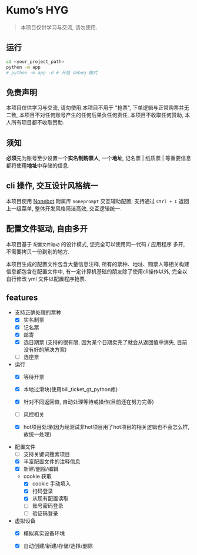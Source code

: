 

# Kumo’s HYG 

> 本项目仅供学习与交流, 请勿使用.


## 运行

```bash
cd <your_project_path>
python -m app
# python -m app -d # 开启 debug 模式
```

## 免责声明
本项目仅供学习与交流, 请勿使用.本项目不用于 "抢票", 下单逻辑与正常购票并无二致, 本项目不对任何账号产生的任何后果负任何责任, 本项目不收取任何赞助, 本人所有项目都不收取赞助.

## 须知
**必须**先为账号至少设置一个**实名制购票人**, 一个**地址**, 记名票 | 纸质票 | 等重要信息都将使用**地址**中存储的信息.



## cli 操作, 交互设计风格统一
  本项目使用 [Nonebot](https://nonebot.dev/) 附属库 `noneprompt` 交互辅助配置; 支持通过 `Ctrl + C` 返回上一级菜单, 整体开发风格简洁高效, 交互逻辑统一.  

## 配置文件驱动, 自由多开
  本项目基于 `配置文件驱动` 的设计模式, 您完全可以使用同一代码 / 应用程序 多开, 不需要拷贝一份到别的地方.   

  本项目生成的配置文件包含大量信息注释, 所有的票种、地址、购票人等相关构建信息都包含在配置文件中, 有一定计算机基础的朋友除了使用cli操作以外, 完全以自行修改 yml 文件以配置程序抢票.  


## features
- 支持正确处理的票种
    - [x] 实名制票
    - [x] 记名票
    - [x] 邮寄
    - [x] 选日期票 (支持的很有限, 因为某个日期卖完了就会从返回值中消失, 目前没有好的解决方案)
    - [ ] 选座票

- 运行
  - [x] 等待开票
  - [x] 本地过滑块(使用bili_ticket_gt_python库)
  - [x] 针对不同返回值, 自动处理等待或操作(目前还在努力完善)
  - [ ] 风控相关
  - [x] hot项目处理(因为经测试非hot项目用了hot项目的相关逻辑也不会怎么样, 故统一处理)


- 配置文件
  - [ ] 支持关键词搜索项目
  - [x] 丰富配置文件的注释信息
  - [x] 新建/删除/编辑
  - cookie 获取
    - [x] cookie 手动填入
    - [x] 扫码登录
    - [x] 从现有配置读取
    - [ ] 账号密码登录
    - [ ] 验证码登录

- 虚拟设备
  - [x] 模拟真实设备环境
  - [x] 自动创建/新建/存储/选择/删除






